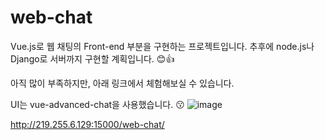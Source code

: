 # web-chat

Vue.js로 웹 채팅의 Front-end 부분을 구현하는 프로젝트입니다.
추후에 node.js나 Django로 서버까지 구현할 계획입니다. 😊👍

아직 많이 부족하지만, 아래 링크에서 체험해보실 수 있습니다. 

UI는 vue-advanced-chat을 사용했습니다. 😗
![image](https://user-images.githubusercontent.com/47496422/192127803-28c7dabf-a06d-4156-b781-f42c86ee8ea1.png)

http://219.255.6.129:15000/web-chat/
